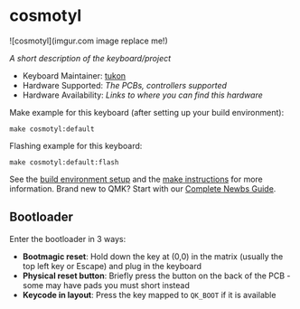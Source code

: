 # cosmotyl

![cosmotyl](imgur.com image replace me!)

*A short description of the keyboard/project*

* Keyboard Maintainer: [tukon](https://github.com/fouf96)
* Hardware Supported: *The PCBs, controllers supported*
* Hardware Availability: *Links to where you can find this hardware*

Make example for this keyboard (after setting up your build environment):

    make cosmotyl:default

Flashing example for this keyboard:

    make cosmotyl:default:flash

See the [build environment setup](https://docs.qmk.fm/#/getting_started_build_tools) and the [make instructions](https://docs.qmk.fm/#/getting_started_make_guide) for more information. Brand new to QMK? Start with our [Complete Newbs Guide](https://docs.qmk.fm/#/newbs).

## Bootloader

Enter the bootloader in 3 ways:

* **Bootmagic reset**: Hold down the key at (0,0) in the matrix (usually the top left key or Escape) and plug in the keyboard
* **Physical reset button**: Briefly press the button on the back of the PCB - some may have pads you must short instead
* **Keycode in layout**: Press the key mapped to `QK_BOOT` if it is available
